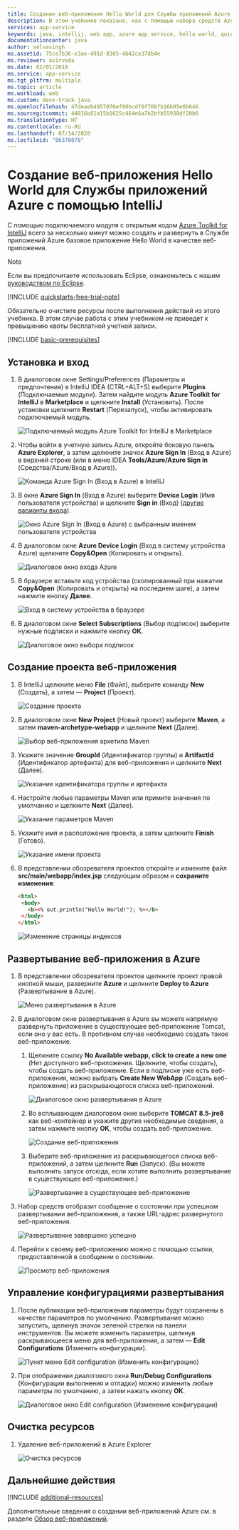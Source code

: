 ```yaml
---
title: Создание веб-приложения Hello World для Службы приложений Azure с помощью IntelliJ
description: В этом учебнике показано, как с помощью набора средств Azure для IntelliJ создать веб-приложение Hello World для Azure.
services: app-service
keywords: java, intellij, web app, azure app service, hello world, quick start
documentationcenter: java
author: selvasingh
ms.assetid: 75ce7b36-e3ae-491d-8305-4b42ce37db4e
ms.reviewer: asirveda
ms.date: 02/01/2018
ms.service: app-service
ms.tgt_pltfrm: multiple
ms.topic: article
ms.workload: web
ms.custom: devx-track-java
ms.openlocfilehash: 47deaeb4957076ef80bcdf0f708fb16b95e0b646
ms.sourcegitcommit: 44016b81a15b1625c464e6a7b2bfb55938df20b6
ms.translationtype: HT
ms.contentlocale: ru-RU
ms.lasthandoff: 07/14/2020
ms.locfileid: "86378078"
---
```

# <a name="create-a-hello-world-web-app-for-azure-app-service-using-intellij"></a>Создание веб-приложения Hello World для Службы приложений Azure с помощью IntelliJ

С помощью подключаемого модуля с открытым кодом [Azure Toolkit for IntelliJ](https://plugins.jetbrains.com/plugin/8053) всего за несколько минут можно создать и развернуть в Службе приложений Azure базовое приложение Hello World в качестве веб-приложения.

> [!NOTE]
>
> Если вы предпочитаете использовать Eclipse, ознакомьтесь с нашим [руководством по Eclipse][eclipse-hello-world].
>
>[!INCLUDE [quickstarts-free-trial-note](includes/quickstarts-free-trial-note.md)]
>
> Обязательно очистите ресурсы после выполнения действий из этого учебника. В этом случае работа с этим учебником не приведет к превышению квоты бесплатной учетной записи.
>

[!INCLUDE [basic-prerequisites](includes/basic-prerequisites.md)]

## <a name="installation-and-sign-in"></a>Установка и вход

1. В диалоговом окне Settings/Preferences (Параметры и предпочтения) в IntelliJ IDEA (CTRL+ALT+S) выберите **Plugins** (Подключаемые модули). Затем найдите модуль **Azure Toolkit for IntelliJ** в **Marketplace** и щелкните **Install** (Установить). После установки щелкните **Restart** (Перезапуск), чтобы активировать подключаемый модуль. 

   ![Подключаемый модуль Azure Toolkit for IntelliJ в Marketplace][marketplace]

2. Чтобы войти в учетную запись Azure, откройте боковую панель **Azure Explorer**, а затем щелкните значок **Azure Sign In** (Вход в Azure) в верхней строке (или в меню IDEA **Tools/Azure/Azure Sign in** (Средства/Azure/Вход в Azure)).

   ![Команда Azure Sign In (Вход в Azure) в IntelliJ][I01]

3. В окне **Azure Sign In** (Вход в Azure) выберите **Device Login** (Имя пользователя устройства) и щелкните **Sign in** (Вход) ([другие варианты входа](sign-in-instructions.md)).

   ![Окно Azure Sign In (Вход в Azure) с выбранным именем пользователя устройства][I02]

4. В диалоговом окне **Azure Device Login** (Вход в систему устройства Azure) щелкните **Copy&Open** (Копировать и открыть).

   ![Диалоговое окно входа Azure][I03]

5. В браузере вставьте код устройства (скопированный при нажатии **Copy&Open** (Копировать и открыть) на последнем шаге), а затем нажмите кнопку **Далее**.

   ![Вход в систему устройства в браузере][I04]

6. В диалоговом окне **Select Subscriptions** (Выбор подписок) выберите нужные подписки и нажмите кнопку **ОК**.

   ![Диалоговое окно выбора подписок][I05]

## <a name="creating-web-app-project"></a>Создание проекта веб-приложения

1. В IntelliJ щелкните меню **File** (Файл), выберите команду **New** (Создать), а затем — **Project** (Проект).

   ![Создание проекта][file-new-project]

2. В диалоговом окне **New Project** (Новый проект) выберите **Maven**, а затем **maven-archetype-webapp** и щелкните **Next** (Далее).

   ![Выбор веб-приложения архетипа Maven][maven-archetype-webapp]

3. Укажите значение **GroupId** (Идентификатор группы) и **ArtifactId** (Идентификатор артефакта) для веб-приложения и щелкните **Next** (Далее).

   ![Указание идентификатора группы и артефакта][groupid-and-artifactid]

4. Настройте любые параметры Maven или примите значения по умолчанию и щелкните **Next** (Далее).

   ![Указание параметров Maven][maven-options]

5. Укажите имя и расположение проекта, а затем щелкните **Finish** (Готово).

   ![Указание имени проекта][project-name]

6. В представлении обозревателя проектов откройте и измените файл **src/main/webapp/index.jsp** следующим образом и **сохраните изменения**:

   ```html
   <html>
    <body>
      <b><% out.println("Hello World!"); %></b>
    </body>
   </html>
   ```

   ![Изменение страницы индексов][edit-index-page]

## <a name="deploying-web-app-to-azure"></a>Развертывание веб-приложения в Azure

1. В представлении обозревателя проектов щелкните проект правой кнопкой мыши, разверните **Azure** и щелкните **Deploy to Azure** (Развертывание в Azure).

   ![Меню развертывания в Azure][deploy-to-azure-menu]

1. В диалоговом окне развертывания в Azure вы можете напрямую развернуть приложение в существующее веб-приложение Tomcat, если оно у вас есть. В противном случае необходимо создать такое веб-приложение.
   1. Щелкните ссылку **No Available webapp, click to create a new one** (Нет доступного веб-приложения. Щелкните, чтобы создать), чтобы создать веб-приложение. Если в подписке уже есть веб-приложения, можно выбрать **Create New WebApp** (Создать веб-приложение) из раскрывающегося списка веб-приложений.

      ![Диалоговое окно развертывания в Azure][deploy-to-azure-dialog]

   1. Во всплывающем диалоговом окне выберите **TOMCAT 8.5-jre8** как веб-контейнер и укажите другие необходимые сведения, а затем нажмите кнопку **ОК**, чтобы создать веб-приложение.

      ![Создание веб-приложения][create-new-web-app-dialog]

   1. Выберите веб-приложение из раскрывающегося списка веб-приложений, а затем щелкните **Run** (Запуск). (Вы можете выполнить запуск отсюда, если хотите выполнить развертывание в существующее веб-приложение.)

      ![Развертывание в существующее веб-приложение][deploy-to-existing-webapp]

1. Набор средств отобразит сообщение о состоянии при успешном развертывании веб-приложения, а также URL-адрес развернутого веб-приложения.

   ![Развертывание завершено успешно][successfully-deployed]

1. Перейти к своему веб-приложению можно с помощью ссылки, предоставленной в сообщении о состоянии.

   ![Просмотр веб-приложения][browse-web-app]

## <a name="managing-deploy-configurations"></a>Управление конфигурациями развертывания

1. После публикации веб-приложения параметры будут сохранены в качестве параметров по умолчанию. Развертывание можно запустить, щелкнув значок зеленой стрелки на панели инструментов. Вы можете изменить параметры, щелкнув раскрывающееся меню для веб-приложения, а затем — **Edit Configurations** (Изменить конфигурации).

   ![Пункт меню Edit configuration (Изменить конфигурацию)][edit-configuration-menu]

1. При отображении диалогового окна **Run/Debug Configurations** (Конфигурации выполнения и отладки) можно изменить любые параметры по умолчанию, а затем нажать кнопку **ОК**.

   ![Диалоговое окно Edit configuration (Изменение конфигурации)][edit-configuration-dialog]

## <a name="cleaning-up-resources"></a>Очистка ресурсов

1. Удаление веб-приложений в Azure Explorer

     ![Очистка ресурсов][clean-resources]

## <a name="next-steps"></a>Дальнейшие действия

[!INCLUDE [additional-resources](includes/additional-resources.md)]

Дополнительные сведения о создании веб-приложений Azure см. в разделе [Обзор веб-приложений].

<!-- URL List -->

[Azure Toolkit for IntelliJ]: azure-toolkit-for-intellij.md
[Azure Toolkit for Eclipse]: ../toolkit-for-eclipse/azure-toolkit-for-eclipse.md
[eclipse-hello-world]: ../toolkit-for-eclipse/create-hello-world-web-app.md
[Обзор веб-приложений]: /azure/app-service/app-service-web-overview
[Apache Tomcat]: http://tomcat.apache.org/
[Jetty]: http://www.eclipse.org/jetty/
[Legacy Version]: create-hello-world-web-app-legacy-version.md
[intelliJ-sign-in-instructions]: sign-in-instructions.md

<!-- IMG List -->
[marketplace]:media/create-hello-world-web-app/marketplace.png
[file-new-project]: media/create-hello-world-web-app/file-new-project.png
[maven-archetype-webapp]: media/create-hello-world-web-app/maven-archetype-webapp.png
[groupid-and-artifactid]: media/create-hello-world-web-app/groupid-and-artifactid.png
[maven-options]: media/create-hello-world-web-app/maven-options.png
[project-name]: media/create-hello-world-web-app/project-name.png
[open-index-page]: media/create-hello-world-web-app/open-index-page.png
[edit-index-page]: media/create-hello-world-web-app/edit-index-page.png
[deploy-to-azure-menu]: media/create-hello-world-web-app/run-on-web-app-menu.png
[deploy-to-azure-dialog]: media/create-hello-world-web-app/run-on-web-app-dialog.png
[deploy-to-existing-webapp]: media/create-hello-world-web-app/deploy-to-existing-webapp.png
[create-new-web-app-dialog]: media/create-hello-world-web-app/create-new-web-app-dialog.png
[successfully-deployed]: media/create-hello-world-web-app/successfully-deployed.png
[browse-web-app]: media/create-hello-world-web-app/browse-web-app.png
[edit-configuration-menu]: media/create-hello-world-web-app/edit-configuration-menu.png
[edit-configuration-dialog]: media/create-hello-world-web-app/edit-configuration-dialog.png
[clean-resources]: media/create-hello-world-web-app/clean-resource.png
[I01]: media/sign-in-instructions/I01.png
[I02]: media/sign-in-instructions/I02.png
[I03]: media/sign-in-instructions/I03.png
[I04]: media/sign-in-instructions/I04.png
[I05]: media/sign-in-instructions/I05.png
